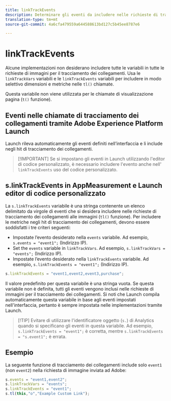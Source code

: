 ```yaml
---
title: linkTrackEvents
description: Determinare gli eventi da includere nelle richieste di tracciamento dei collegamenti per le immagini.
translation-type: tm+mt
source-git-commit: 4a6cfa479559a644588613bd127c5b45ee8787e6

---
```



# linkTrackEvents

Alcune implementazioni non desiderano includere tutte le variabili in tutte le richieste di immagini per il tracciamento dei collegamenti. Usa le `linkTrackVars` variabili e le `linkTrackEvents` variabili per includere in modo selettivo dimensioni e metriche nelle `tl()` chiamate.

Questa variabile non viene utilizzata per le chiamate di visualizzazione pagina (`t()` funzione).

## Eventi nelle chiamate di tracciamento dei collegamenti tramite Adobe Experience Platform Launch

Launch rileva automaticamente gli eventi definiti nell’interfaccia e li include negli hit di tracciamento dei collegamenti.

> [!IMPORTANT] Se si impostano gli eventi in Launch utilizzando l&#39;editor di codice personalizzato, è necessario includere l&#39;evento anche nell&#39; `linkTrackEvents` uso del codice personalizzato.

## s.linkTrackEvents in AppMeasurement e Launch editor di codice personalizzato

La `s.linkTrackEvents` variabile è una stringa contenente un elenco delimitato da virgole di eventi che si desidera includere nelle richieste di tracciamento dei collegamenti alle immagini (`tl()` funzione). Per includere le metriche negli hit di tracciamento dei collegamenti, devono essere soddisfatti i tre criteri seguenti:

* Impostate l’evento desiderato nella `events` variabile. Ad esempio, `s.events = "event1";` (Indirizzo IP).
* Set the `events` variable in `linkTrackVars`. Ad esempio, `s.linkTrackVars = "events";` (Indirizzo IP).
* Impostate l’evento desiderato nella `linkTrackEvents` variabile. Ad esempio, `s.linkTrackEvents = "event1";` (Indirizzo IP).

```js
s.linkTrackEvents = "event1,event2,event3,purchase";
```

Il valore predefinito per questa variabile è una stringa vuota. Se questa variabile non è definita, tutti gli eventi vengono inclusi nelle richieste di immagini per il tracciamento dei collegamenti. Si noti che Launch compila automaticamente questa variabile in base agli eventi impostati nell&#39;interfaccia, pertanto è sempre impostata nelle implementazioni tramite Launch.

> [!TIP] Evitare di utilizzare l&#39;identificatore oggetto (`s.`) di Analytics quando si specificano gli eventi in questa variabile. Ad esempio, `s.linkTrackEvents = "event1";` è corretta, mentre `s.linkTrackEvents = "s.event1";` è errata.

## Esempio

La seguente funzione di tracciamento dei collegamenti include solo `event1` (non `event2`) nella richiesta di immagine inviata ad Adobe:

```js
s.events = "event1,event2";
s.linkTrackVars = "events";
s.linkTrackEvents = "event1";
s.tl(this,"o","Example Custom Link");
```

